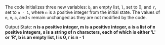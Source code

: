 The code initializes three new variables: `b`, an empty list, `l`, set to 0, and `r`, set to `n - 1`, where `n` is a positive integer from the initial state. The values of `n`, `m`, `a`, and `s` remain unchanged as they are not modified by the code.

Output State: **n is a positive integer, m is a positive integer, a is a list of n positive integers, s is a string of n characters, each of which is either 'L' or 'R', b is an empty list, l is 0, r is n - 1**